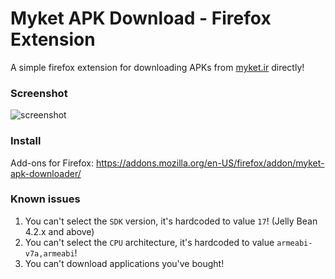 # Myket APK Download - Firefox Extension
A simple firefox extension for downloading APKs from [myket.ir](https://myket.ir) directly!

### Screenshot

![screenshot](screenshots/1.jpg)

### Install

Add-ons for Firefox: https://addons.mozilla.org/en-US/firefox/addon/myket-apk-downloader/

### Known issues

1. You can't select the `SDK` version, it's hardcoded to value `17`! (Jelly Bean 4.2.x and above)
2. You can't select the `CPU` architecture, it's hardcoded to value `armeabi-v7a,armeabi`!
3. You can't download applications you've bought!
